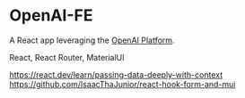 # OpenAI-FE

A React app leveraging the [OpenAI Platform](https://platform.openai.com/).

React, React Router, MaterialUI

https://react.dev/learn/passing-data-deeply-with-context
https://github.com/IsaacThaJunior/react-hook-form-and-mui
